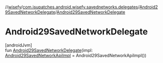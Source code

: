 //[wisefy](../../../index.md)/[com.isupatches.android.wisefy.savednetworks.delegates](../index.md)/[Android29SavedNetworkDelegate](index.md)/[Android29SavedNetworkDelegate](-android29-saved-network-delegate.md)

# Android29SavedNetworkDelegate

[androidJvm]\
fun [Android29SavedNetworkDelegate](-android29-saved-network-delegate.md)(impl: [Android29SavedNetworkApiImpl](../-android29-saved-network-api-impl/index.md) = Android29SavedNetworkApiImpl())
